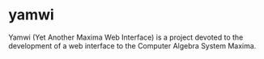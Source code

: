 # yamwi
Yamwi (Yet Another Maxima Web Interface) is a project devoted to the development of a web interface to the Computer Algebra System Maxima.
